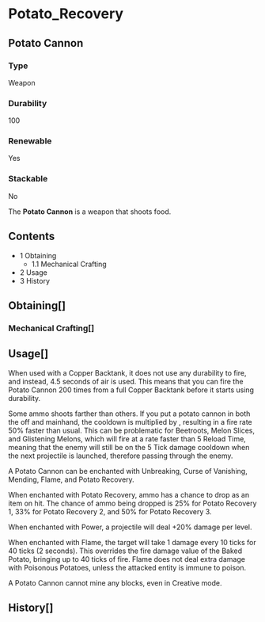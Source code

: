 # Potato_Recovery

## Potato Cannon

### Type

Weapon

### Durability

100

### Renewable

Yes

### Stackable

No

The **Potato Cannon** is a weapon that shoots food.

## Contents

- 1 Obtaining
    - 1.1 Mechanical Crafting
- 2 Usage
- 3 History

## Obtaining[]

### Mechanical Crafting[]

## Usage[]

When used with a Copper Backtank, it does not use any durability to fire, and instead, 4.5 seconds of air is used. This means that you can fire the Potato Cannon 200 times from a full Copper Backtank before it starts using durability.

Some ammo shoots farther than others. If you put a potato cannon in both the off and mainhand, the cooldown is multiplied by , resulting in a fire rate 50% faster than usual. This can be problematic for Beetroots, Melon Slices, and Glistening Melons, which will fire at a rate faster than 5 Reload Time, meaning that the enemy will still be on the 5 Tick damage cooldown when the next projectile is launched, therefore passing through the enemy.

A Potato Cannon can be enchanted with Unbreaking, Curse of Vanishing, Mending, Flame, and Potato Recovery.

When enchanted with Potato Recovery, ammo has a chance to drop as an item on hit. The chance of ammo being dropped is 25% for Potato Recovery 1, 33% for Potato Recovery 2, and 50% for Potato Recovery 3.

When enchanted with Power, a projectile will deal +20% damage per level.

When enchanted with Flame, the target will take 1 damage every 10 ticks for 40 ticks (2 seconds). This overrides the fire damage value of the Baked Potato, bringing up to 40 ticks of fire. Flame does not deal extra damage with Poisonous Potatoes, unless the attacked entity is immune to poison.

A Potato Cannon cannot mine any blocks, even in Creative mode.

## History[]